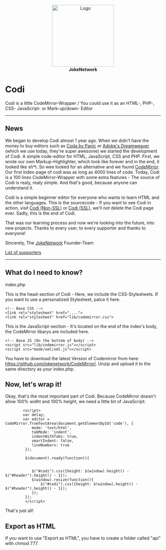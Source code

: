 <p align="center"><img src="http://jokenetwork.de/img/logo.svg" alt="Logo" height="200px"><br><b>JokeNetwork</b></p>

Codi
==============

Codi is a little CodeMirror-Wrapper / You could use it as an HTML-, PHP-, CSS- JavaScript- or Mark-up/down- Editor

----
News
--------------

We began to develop Codi almost 1 year ago. 
When we didn't have the money to buy editors such as [Coda by Panic](http://www.panic.com/coda/) or [Adobe's Dreamweaver](http://www.adobe.com/de/products/dreamweaver.html) (which we use today, they're super awesome) we started the development of Codi. A simple code-editor for HTML, JavaScript, CSS and PHP. 
First, we wrote our own Markup-Highlighter, which took like forever and in the end, it looked like sh*t. So wee looked for an alternative and we found [CodeMirror](https://github.com/jokenetwork/CodeMirror/).
Our first index-page of codi was as long as 4000 lines of code. Today, Codi is a 100 lines CodeMirror-Wrapper with some extra features - The source of Codi is realy, realy simple. And that's good, because anyone can understand it.

Codi is a simple beginner editor for everyone who wants to learn HTML and the other languages.
This is the sourcecode - If you want to see Codi in action, visit [Codi (Non-SSL)](http://codi.jokenetwork.de) or [Codi (SSL)](https://jokenetwork.de/codi/), we'll not delete the Codi page ever.
Sadly, this is the end of Codi.

That was our learning process and now we're looking into the future, into new projects. Thanks to every user, to every supporter and thanks to everyone!

Sincerely,
The [JokeNetwork](https://jokenetwork.de/ref/codi-git) Founder-Team


[List of supporters](http://cldsi.de/1iR1lmX)

----


What do I need to know?
--------------

index.php

This is the head-section of Codi - Here, we include the CSS-Stylesheets. If you want to use a personalized Stylesheet, palce it here.

    <!-- Base CSS --> 
    <link rel="stylesheet" href="....">
    <link rel="stylesheet" href="lib/codemirror.css">
    
This is the JavaScript-section -  It's located on the end of the index's body, the CodeMirror libarys are included here.

    <!-- Base JS (On the bottom of body) -->
    <script src="lib/codemirror.js"></script>
    <script src="mode/xml/xml.js"></script>

You have to download the latest Version of Codemirror from here: https://github.com/jokenetwork/CodeMirror/.
Unzip and upload it to the same directory as your index.php.

Now, let's wrap it!
--------------
Okay, that's the most important part of Codi. Because CodeMirror doesn't allow 100% widht and 100% height, we need a little bit of JavaScript:

            <script>
    		var delay; 
			var editor = CodeMirror.fromTextArea(document.getElementById('code'), {
				mode: 'text/html',
				tabMode: 'indent',
				indentWithTabs: true,
				smartIndent: false,
				lineNumbers: true
			 });
			
			 $(document).ready(function(){
			
				
				$("#codi").css({height: $(window).height() - $("#header").height() - 1});
				$(window).resize(function(){
					$("#codi").css({height: $(window).height() - $("#header").height() - 1});
				});
			 });
		     </script>

That's just all!

Export as HTML
--------------

If you want to use "Export as HTML", you have to create a folder called "api" with chmod 777.

